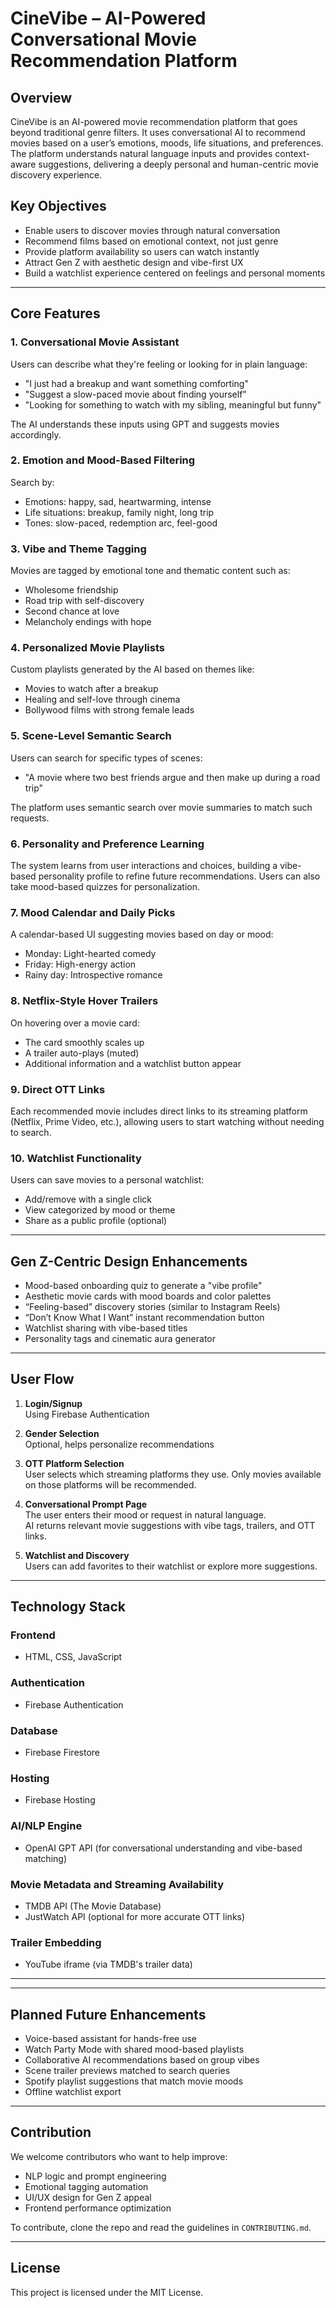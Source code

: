 # CineVibe – AI-Powered Conversational Movie Recommendation Platform

## Overview

CineVibe is an AI-powered movie recommendation platform that goes beyond traditional genre filters. It uses conversational AI to recommend movies based on a user’s emotions, moods, life situations, and preferences. The platform understands natural language inputs and provides context-aware suggestions, delivering a deeply personal and human-centric movie discovery experience.

## Key Objectives

- Enable users to discover movies through natural conversation
- Recommend films based on emotional context, not just genre
- Provide platform availability so users can watch instantly
- Attract Gen Z with aesthetic design and vibe-first UX
- Build a watchlist experience centered on feelings and personal moments

---

## Core Features

### 1. Conversational Movie Assistant
Users can describe what they're feeling or looking for in plain language:
- "I just had a breakup and want something comforting"
- "Suggest a slow-paced movie about finding yourself"
- "Looking for something to watch with my sibling, meaningful but funny"

The AI understands these inputs using GPT and suggests movies accordingly.

### 2. Emotion and Mood-Based Filtering
Search by:
- Emotions: happy, sad, heartwarming, intense
- Life situations: breakup, family night, long trip
- Tones: slow-paced, redemption arc, feel-good

### 3. Vibe and Theme Tagging
Movies are tagged by emotional tone and thematic content such as:
- Wholesome friendship
- Road trip with self-discovery
- Second chance at love
- Melancholy endings with hope

### 4. Personalized Movie Playlists
Custom playlists generated by the AI based on themes like:
- Movies to watch after a breakup
- Healing and self-love through cinema
- Bollywood films with strong female leads

### 5. Scene-Level Semantic Search
Users can search for specific types of scenes:
- "A movie where two best friends argue and then make up during a road trip"

The platform uses semantic search over movie summaries to match such requests.

### 6. Personality and Preference Learning
The system learns from user interactions and choices, building a vibe-based personality profile to refine future recommendations. Users can also take mood-based quizzes for personalization.

### 7. Mood Calendar and Daily Picks
A calendar-based UI suggesting movies based on day or mood:
- Monday: Light-hearted comedy
- Friday: High-energy action
- Rainy day: Introspective romance

### 8. Netflix-Style Hover Trailers
On hovering over a movie card:
- The card smoothly scales up
- A trailer auto-plays (muted)
- Additional information and a watchlist button appear

### 9. Direct OTT Links
Each recommended movie includes direct links to its streaming platform (Netflix, Prime Video, etc.), allowing users to start watching without needing to search.

### 10. Watchlist Functionality
Users can save movies to a personal watchlist:
- Add/remove with a single click
- View categorized by mood or theme
- Share as a public profile (optional)

---

## Gen Z-Centric Design Enhancements

- Mood-based onboarding quiz to generate a "vibe profile"
- Aesthetic movie cards with mood boards and color palettes
- “Feeling-based” discovery stories (similar to Instagram Reels)
- “Don’t Know What I Want” instant recommendation button
- Watchlist sharing with vibe-based titles
- Personality tags and cinematic aura generator

---

## User Flow

1. **Login/Signup**  
   Using Firebase Authentication

2. **Gender Selection**  
   Optional, helps personalize recommendations

3. **OTT Platform Selection**  
   User selects which streaming platforms they use. Only movies available on those platforms will be recommended.

4. **Conversational Prompt Page**  
   The user enters their mood or request in natural language.  
   AI returns relevant movie suggestions with vibe tags, trailers, and OTT links.

5. **Watchlist and Discovery**  
   Users can add favorites to their watchlist or explore more suggestions.

---

## Technology Stack

### Frontend
- HTML, CSS, JavaScript

### Authentication
- Firebase Authentication

### Database
- Firebase Firestore

### Hosting
- Firebase Hosting

### AI/NLP Engine
- OpenAI GPT API (for conversational understanding and vibe-based matching)

### Movie Metadata and Streaming Availability
- TMDB API (The Movie Database)
- JustWatch API (optional for more accurate OTT links)

### Trailer Embedding
- YouTube iframe (via TMDB's trailer data)

---


---

## Planned Future Enhancements

- Voice-based assistant for hands-free use
- Watch Party Mode with shared mood-based playlists
- Collaborative AI recommendations based on group vibes
- Scene trailer previews matched to search queries
- Spotify playlist suggestions that match movie moods
- Offline watchlist export

---

## Contribution

We welcome contributors who want to help improve:
- NLP logic and prompt engineering
- Emotional tagging automation
- UI/UX design for Gen Z appeal
- Frontend performance optimization

To contribute, clone the repo and read the guidelines in `CONTRIBUTING.md`.

---

## License

This project is licensed under the MIT License.

